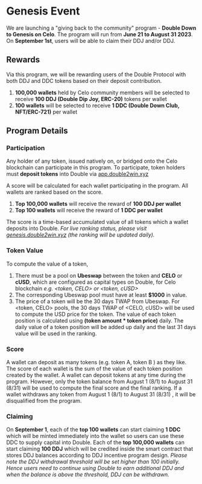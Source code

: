 # Genesis Event

We are launching a "giving back to the community" program - **Double Down to Genesis on Celo**. 
The program will run from **June 21 to August 31 2023**. On **September 1st**, users will be able to claim their DDJ and/or DDJ.

## Rewards
Via this program, we will be rewarding users of the Double Protocol with both DDJ and DDC tokens based on their deposit  contribution.
1. **100,000 wallets** held by Celo community members will be selected to receive **100 DDJ (Double Dip Joy, ERC-20)** tokens per wallet
2. **100 wallets** will be selected to receive  **1 DDC (Double Down Club, NFT/ERC-721)** per wallet


## Program Details

### Participation
Any holder of any token, issued natively on, or bridged onto the Celo blockchain can participate in this program. To participate, token holders must **deposit tokens** into Double via [app.double2win.xyz](app.double2win.xyz) 

A score will be calculated for each wallet participating in the program. All wallets are ranked based on the score. 
1. **Top 100,000 wallets** will receive the reward of **100 DDJ per wallet**
2. **Top 100 wallets** will receive the reward of **1 DDC per wallet**

The score is a time-based accumulated value of all tokens which a wallet deposits into Double. 
*For live ranking status, please visit [genesis.double2win.xyz](genesis.double2win.xyz) (the ranking will be updated daily).*

### Token Value
To compute the value of a token, 
1. There must be a pool on **Ubeswap** between the token and **CELO** or **cUSD**, which are configured as capital types on Double, for Celo blockchain *e.g. <token, CELO> or <token, cUSD>* 
2. The corresponding Ubeswap pool must have at least **$1000** in value.
3. The price of a token will be the 30 days TWAP from Ubeswap. For <token, CELO> pools, the 30 days TWAP of <CELO, cUSD> will be used to compute the USD price for the token. 
The value of each token position is calculated using **(token amount * token price)** daily. The daily value of a token position will be added up daily and the last 31 days value will be used in the ranking. 

### Score
A wallet can deposit as many tokens (e.g. token A, token B ) as they like. The score of each wallet is the sum of the value of each token position created by the wallet. A wallet can deposit tokens at any time during the program. However, only the token balance from August 1 (8/1) to August 31 (8/31) will be used to compute the final score and the final ranking. If a wallet withdraws any token from August 1 (8/1) to August 31 (8/31) , it will be disqualified from the program.

### Claiming
On **September 1**, each of the **top 100 wallets** can start claiming **1 DDC** which will be minted immediately into the wallet so users can use these DDC to supply capital into Double. Each of the **top 100,000 wallets** can start claiming **100 DDJ** which will be credited inside the smart contract that stores DDJ balances according to DDJ incentive program design.
*Please note the DDJ withdrawal threshold will be set higher than 100 initially. Hence users need to continue using Double to earn additional DDJ and when the balance is above the threshold, DDJ can be withdrawn.*
